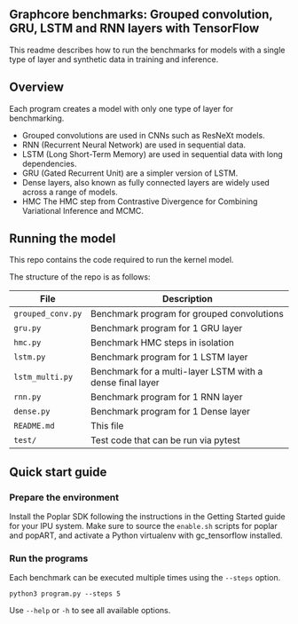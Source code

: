 ## Graphcore benchmarks: Grouped convolution, GRU, LSTM and RNN layers with TensorFlow

This readme describes how to run the benchmarks for models with a single type of layer and synthetic data in training and inference.

## Overview

Each program creates a model with only one type of layer for benchmarking.
* Grouped convolutions are used in CNNs such as ResNeXt models.
* RNN (Recurrent Neural Network) are used in sequential data.
* LSTM (Long Short-Term Memory) are used in sequential data with long dependencies.
* GRU (Gated Recurrent Unit) are a simpler version of LSTM.
* Dense layers, also known as fully connected layers are widely used across a range of models. 
* HMC The HMC step from Contrastive Divergence for Combining Variational Inference and MCMC.

## Running the model

This repo contains the code required to run the kernel model.

The structure of the repo is as follows:

| File               | Description			                                         |
| ------------------ | --------------------------------------------------------- |
| `grouped_conv.py`  | Benchmark program for grouped convolutions                |
| `gru.py`           | Benchmark program for 1 GRU layer                         |
| `hmc.py`           | Benchmark HMC steps in isolation                          |
| `lstm.py`          | Benchmark program for 1 LSTM layer                        |
| `lstm_multi.py`    | Benchmark for a multi-layer LSTM with a dense final layer |
| `rnn.py`           | Benchmark program for 1 RNN layer                         |
| `dense.py`         | Benchmark program for 1 Dense layer                       |
| `README.md`        | This file                                                 |
| `test/`            | Test code that can be run via pytest                      |



## Quick start guide

### Prepare the environment

  Install the Poplar SDK following the instructions in the Getting Started guide for your IPU system. Make sure to source the `enable.sh`
  scripts for poplar and popART, and activate a Python
  virtualenv with gc_tensorflow installed.

### Run the programs

Each benchmark can be executed multiple times using the `--steps`
option.

```
python3 program.py --steps 5
```

Use `--help` or `-h` to see all available options.

